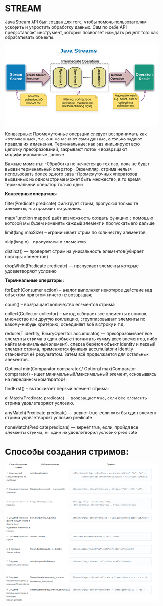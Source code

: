 # STREAM

Java Stream API был создан для того, чтобы помочь пользователям ускорить и упростить обработку данных. Сам по себе API предоставляет инструмент, который позволяет нам дать рецепт того как обрабатывать объекты.


![img.png](img.png)

Конвеерные: Промежуточные операции следует воспринимать как «отложенные», т.е. они не меняют сами данные, а только задают правила их изменения.
Терминальные: как раз инициируют всю цепочку преобразований, закрывают поток и возвращают модифицированные данные

Важные моменты:
-Обработка не начнётся до тех пор, пока не будет вызван терминальный оператор
-Экземпляр, стрима нельзя использовать более одного раза
-Промежуточных операторов вызванных на одном стриме может быть множество, в то время терминальный оператор только один


**Конвеерные операторы**

filter(Predicate predicate) фильтрует стрим, пропуская только те элементы, что проходят по условию

map(Function mapper) даёт возможность создать функцию с помощью которой мы будем изменять каждый элемент и пропускать его дальше

limit(long maxSize) – ограничивает стрим по количеству элементов

skip(long n) – пропускаем n элементов

distinct() — проверяет стрим на уникальность элементов(убирает повторы элементов)

dropWhile(Predicate predicate) — пропускает элементы которые удовлетворяют условию


**Терминальные операторы:**

forEach(Consumer action) – аналог выполняет некоторое действие над объектом при этом ничего не возвращая;

count() – возвращает количество елементов стрима:

collect(Collector collector) – метод собирает все элементы в список, множество или другую коллекцию, сгруппировывает элементы по какому-нибудь критерию, объединяет всё в строку и т.д.

reduce(T identity, BinaryOperator accumulator) — преобразовывает все элементы стрима в один объект(посчитать сумму всех элементов, либо найти минимальный элемент), cперва берётся объект identity и первый элемент стрима, применяется функция accumulator и identity становится её результатом. Затем всё продолжается для остальных элементов.

Optional min(Comparator comparator)/ Optional max(Comparator comparator) - ищет минимальный/максимальный элемент, основываясь на переданном компараторе;

findFirst() – вытаскивает первый элемент стрима:

allMatch(Predicate predicate) — возвращает true, если все элементы стрима удовлетворяют условию. 

anyMatch(Predicate predicate) — вернет true, если хотя бы один элемент стрима удовлетворяет условию predicate

noneMatch(Predicate predicate) — вернёт true, если, пройдя все элементы стрима, ни один не удовлетворил условию predicate

# Способы создания стримов:


![img_1.png](img_1.png)
